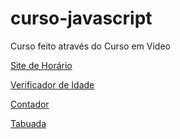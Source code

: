 # curso-javascript
 Curso feito através do Curso em Video


<a href="https://mrdumbo17.github.io/curso-javascript/aula12/ex014/modelo.html" target ="_blanck">Site de Horário</a>

<a href="https://mrdumbo17.github.io/curso-javascript/aula12/ex015/modelo.html" target ="_blanck">Verificador de Idade</a>

<a href="https://mrdumbo17.github.io/curso-javascript/aula14ex/ex016/modelo.html" target ="_blanck">Contador</a>

<a href="https://mrdumbo17.github.io/curso-javascript/aula14ex/ex017/modelo.html" target ="_blanck">Tabuada</a>
